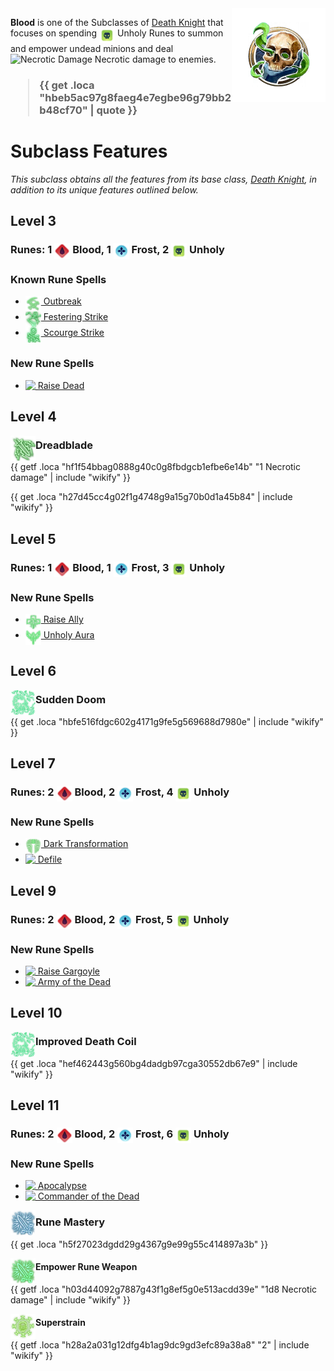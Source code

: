 
<img align="right" alt="Unholy Death Knight Class Icon" height="150" src="images/ClassIcons/UnholyDK.png" />

**Blood** is one of the Subclasses of <a href="Death Knight">Death Knight</a> that focuses on spending <img src="images/WoWDeathKnightClass/Shared/Resources/Icon_DK_UnholyRune.png" height="25" align="top" alt="UnholyRune" /> Unholy Runes to summon and empower undead minions and deal <img src='https://bg3.wiki/w/images/3/39/Necrotic_Damage_Icon.png' height='25' align='top' alt='Necrotic Damage' /> Necrotic damage to enemies.
<h3>

> {{ get .loca "hbeb5ac97g8faeg4e7egbe96g79bb2b48cf70" | quote }}

</h3>

# Subclass Features

*This subclass obtains all the features from its base class, <a href="Death Knight">Death Knight</a>, in addition to its unique features outlined below.*

## Level 3

<h3>
Runes: 
1 <img src="images/WoWDeathKnightClass/Shared/Resources/Icon_DK_BloodRune.png" height="25" align="top" alt="BloodRune" /> Blood, 
1 <img src="images/WoWDeathKnightClass/Shared/Resources/Icon_DK_FrostRune.png" height="25" align="top" alt="FrostRune" /> Frost, 
2 <img src="images/WoWDeathKnightClass/Shared/Resources/Icon_DK_UnholyRune.png" height="25" align="top" alt="UnholyRune" /> Unholy
</h3>

### Known Rune Spells

<ul>
  <li>
    <a href="Death Knight Spells#Outbreak"> <img src="images/ControllerIcons/skills_png/Action_DeathKnight_Outbreak.png" height="25" align="top" alt="Action_DeathKnight_Outbreak.png" /> Outbreak</a>
  </li>
  <li>
    <a href="Death Knight Spells#Festering Strike"> <img src="images/ControllerIcons/skills_png/Action_DeathKnight_FesteringStrike.png" height="25" align="top" alt="Action_DeathKnight_FesteringStrike.png" /> Festering Strike</a>
  </li>
  <li>
    <a href="Death Knight Spells#Scourge Strike"> <img src="images/ControllerIcons/skills_png/Action_DeathKnight_ScourgeStrike.png" height="25" align="top" alt="Action_DeathKnight_ScourgeStrike.png" /> Scourge Strike</a>
  </li>
</ul>

### New Rune Spells

<ul>
  <li>
    <a href="Death Knight Spells#Raise Dead"> <img src="https://bg3.wiki/w/images/9/91/Animate_Dead_Skeleton_Icon.webp" height="25" align="top" /> Raise Dead</a>
  </li>
</ul>

## Level 4

<img src="images/ControllerIcons/skills_png/PassiveFeature_DeathKnight_Dreadblade.png" height="40" align="left" alt="PassiveFeature_DeathKnight_Dreadblade.png" />

### Dreadblade

{{ getf .loca "hf1f54bbag0888g40c0g8fbdgcb1efbe6e14b" "1 Necrotic damage" | include "wikify" }}

{{ get .loca "h27d45cc4g02f1g4748g9a15g70b0d1a45b84" | include "wikify" }}

## Level 5

<h3>
Runes: 
1 <img src="images/WoWDeathKnightClass/Shared/Resources/Icon_DK_BloodRune.png" height="25" align="top" alt="BloodRune" /> Blood, 
1 <img src="images/WoWDeathKnightClass/Shared/Resources/Icon_DK_FrostRune.png" height="25" align="top" alt="FrostRune" /> Frost, 
3 <img src="images/WoWDeathKnightClass/Shared/Resources/Icon_DK_UnholyRune.png" height="25" align="top" alt="UnholyRune" /> Unholy
</h3>

### New Rune Spells

<ul>
  <li>
    <a href="Death Knight Spells#Raise Ally"> <img src="images/ControllerIcons/skills_png/Action_DeathKnight_RaiseAlly.png" height="25" align="top" alt="Action_DeathKnight_RaiseAlly.png" /> Raise Ally</a>
  </li>
  <li>
    <a href="Death Knight Spells#Unholy Aura"> <img src="images/ControllerIcons/skills_png/Spell_Conjuration_SpiritGuardians_Necrotic.png" height="25" align="top" alt="Spell_Conjuration_SpiritGuardians_Necrotic.png" /> Unholy Aura</a>
  </li>
</ul>

## Level 6

<img src="images/ControllerIcons/skills_png/Action_DeathKnight_DeathCoil.png" height="40" align="left" alt="Action_DeathKnight_DeathCoil.png" />

### Sudden Doom

{{ get .loca "hbfe516fdgc602g4171g9fe5g569688d7980e" | include "wikify" }}

## Level 7

<h3>
Runes: 
2 <img src="images/WoWDeathKnightClass/Shared/Resources/Icon_DK_BloodRune.png" height="25" align="top" alt="BloodRune" /> Blood, 
2 <img src="images/WoWDeathKnightClass/Shared/Resources/Icon_DK_FrostRune.png" height="25" align="top" alt="FrostRune" /> Frost, 
4 <img src="images/WoWDeathKnightClass/Shared/Resources/Icon_DK_UnholyRune.png" height="25" align="top" alt="UnholyRune" /> Unholy
</h3>

### New Rune Spells

<ul>
  <li>
    <a href="Death Knight Spells#Dark Transformation"> <img src="images/ControllerIcons/skills_png/Action_DeathKnight_DarkTransformation.png" height="25" align="top" alt="Action_DeathKnight_DarkTransformation.png" /> Dark Transformation</a>
  </li>
  <li>
    <a href="Death Knight Spells#Defile"> <img src="https://bg3.wiki/w/images/e/e0/Blight_Icon.webp" height="25" align="top" /> Defile</a>
  </li>
</ul>

## Level 9

<h3>
Runes: 
2 <img src="images/WoWDeathKnightClass/Shared/Resources/Icon_DK_BloodRune.png" height="25" align="top" alt="BloodRune" /> Blood, 
2 <img src="images/WoWDeathKnightClass/Shared/Resources/Icon_DK_FrostRune.png" height="25" align="top" alt="FrostRune" /> Frost, 
5 <img src="images/WoWDeathKnightClass/Shared/Resources/Icon_DK_UnholyRune.png" height="25" align="top" alt="UnholyRune" /> Unholy
</h3>

### New Rune Spells

<ul>
  <li>
    <a href="Death Knight Spells#Raise Gargoyle"> <img src="https://bg3.wiki/w/images/4/4f/Animate_Dead_Ghoul_Icon.webp" height="25" align="top" /> Raise Gargoyle</a>
  </li>
  <li>
    <a href="Death Knight Spells#Army of the Dead"> <img src="https://bg3.wiki/w/images/9/92/Danse_Macabre_Icon.webp" height="25" align="top" /> Army of the Dead</a>
  </li>
</ul>

## Level 10

<img src="images/ControllerIcons/skills_png/Action_DeathKnight_DeathCoil.png" height="40" align="left" alt="Action_DeathKnight_DeathCoil.png" />

### Improved Death Coil

{{ get .loca "hef462443g560bg4dadgb97cga30552db67e9" | include "wikify" }}

## Level 11

<h3>
Runes: 
2 <img src="images/WoWDeathKnightClass/Shared/Resources/Icon_DK_BloodRune.png" height="25" align="top" alt="BloodRune" /> Blood, 
2 <img src="images/WoWDeathKnightClass/Shared/Resources/Icon_DK_FrostRune.png" height="25" align="top" alt="FrostRune" /> Frost, 
6 <img src="images/WoWDeathKnightClass/Shared/Resources/Icon_DK_UnholyRune.png" height="25" align="top" alt="UnholyRune" /> Unholy
</h3>

### New Rune Spells

<ul>
  <li>
    <a href="Death Knight Spells#Apocalypse"> <img src="https://bg3.wiki/w/images/f/f2/Circle_of_Death_Icon.webp" height="25" align="top" /> Apocalypse</a>
  </li>
  <li>
    <a href="Death Knight Spells#Commander of the Dead"> <img src="https://bg3.wiki/w/images/d/da/Create_Undead_Icon.webp" height="25" align="top" /> Commander of the Dead</a>
  </li>
</ul>

<img src="images/ControllerIcons/skills_png/PassiveFeature_DeathKnight_EmpowerRuneWeapon2.png" height="40" align="left" alt="PassiveFeature_DeathKnight_EmpowerRuneWeapon2.png" />

### Rune Mastery

{{ get .loca "h5f27023dgdd29g4367g9e99g55c414897a3b" }}

<img src="images/ControllerIcons/skills_png/PassiveFeature_DeathKnight_EmpowerRuneWeapon_Unholy.png" height="40" align="left" alt="PassiveFeature_DeathKnight_EmpowerRuneWeapon_Unholy.png" />

#### Empower Rune Weapon

{{ getf .loca "h03d44092g7887g43f1g8ef5g0e513acdd39e" "1d8 Necrotic damage" | include "wikify" }}

<img src="images/ControllerIcons/skills_png/Status_DeathKnight_VirulentPlague.png" height="40" align="left" alt="Status_DeathKnight_VirulentPlague.png" />

#### Superstrain

{{ getf .loca "h28a2a031g12dfg4b1ag9dc9gd3efc89a38a8" "2" | include "wikify" }}